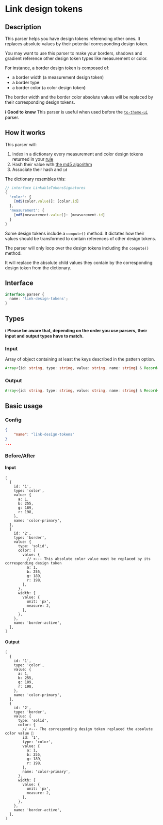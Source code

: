 # Link design tokens

## Description

This parser helps you have design tokens referencing other ones.
It replaces absolute values by their potential corresponding design token.

You may want to use this parser to make your borders, shadows and gradient reference other design token types like measurement or color.

For instance, a border design token is composed of:

- a border width (a measurement design token)
- a border type
- a border color (a color design token)

The border width and the border color absolute values will be replaced by their corresponding design tokens.

**ℹ️ Good to know**
This parser is useful when used before the [`to-theme-ui`](https://github.com/Specifyapp/parsers/tree/master/parsers/to-theme-ui) parser.

## How it works

This parser will:

1. Index in a dictionary every measurement and color design tokens returned in your [rule](https://specifyapp.com/developers/configuration#heading-rules)
2. Hash their value with [the md5 algorithm](https://md5hashing.net/)
3. Associate their hash and `id`

The dictionary resembles this:

```ts
// interface LinkableTokensSignatures
{
  'color': {
    [md5(color.value)]: [color.id]
  },
  'measurement': {
    [md5(measurement.value)]: [measurement.id]
  }
}
```

Some design tokens include a `compute()` method. It dictates how their values should be transformed to contain references of other design tokens.

The parser will only loop over the design tokens including the `compute()` method.

It will replace the absolute child values they contain by the corresponding design token from the dictionary.

## Interface

```ts
interface parser {
  name: 'link-design-tokens';
}
```

## Types

ℹ️ **Please be aware that, depending on the order you use parsers, their input and output types have to match.**

### Input

Array of object containing at least the keys described in the pattern option.

```ts
Array<{id: string, type: string, value: string, name: string} & Record<any, any>>
```

### Output

```ts
Array<{id: string, type: string, value: string, name: string} & Record<any, any>>
```

## Basic usage

### Config

```json
{
    "name": "link-design-tokens"
}
...
```

### Before/After

#### Input

```json5
[
  {
    id: '1',
    type: 'color',
    value: {
      a: 1,
      b: 255,
      g: 189,
      r: 198,
    },
    name: 'color-primary',
  },
  {
    id: '2',
    type: 'border',
    value: {
      type: 'solid',
      color: {
        value: {
          // <--- This absolute color value must be replaced by its corresponding design token
          a: 1,
          b: 255,
          g: 189,
          r: 198,
        },
      },
      width: {
        value: {
          unit: 'px',
          measure: 2,
        },
      },
    },
    name: 'border-active',
  },
]
```

#### Output

```json5
[
  {
    id: '1',
    type: 'color',
    value: {
      a: 1,
      b: 255,
      g: 189,
      r: 198,
    },
    name: 'color-primary',
  },
  {
    id: '2',
    type: 'border',
    value: {
      type: 'solid',
      color: {
        // <--- The corresponding design token replaced the absolute color value 🎉
        id: '1',
        type: 'color',
        value: {
          a: 1,
          b: 255,
          g: 189,
          r: 198,
        },
        name: 'color-primary',
      },
      width: {
        value: {
          unit: 'px',
          measure: 2,
        },
      },
    },
    name: 'border-active',
  },
]
```
